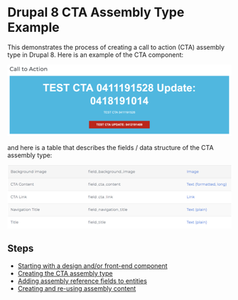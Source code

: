 # Drupal 8 CTA Assembly Type Example

This demonstrates the process of creating a call to action (CTA) assembly type in Drupal 8. Here is an example of the CTA component:

![CTA Assembly Type Example](./img/cta-component.png "CTA Assembly Type Example")

and here is a table that describes the fields / data structure of the CTA assembly type:

![CTA Data Structure](./img/cta-data-structure.png "CTA Data Structure")

## Steps

* [ Starting with a design and/or front-end component ](./steps/0-design-and-fe-component.md)
* [ Creating the CTA assembly type ](./steps/1-creating-the-cta-assembly-type.md)
* [ Adding assembly reference fields to entities ](./steps/2-adding-assembly-reference-fields.md)
* [ Creating and re-using assembly content ](./steps/3-creating-assembly-content.md)
